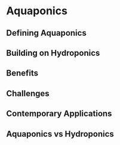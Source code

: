 # Aquaponics

## Defining Aquaponics

## Building on Hydroponics

## Benefits

## Challenges

## Contemporary Applications

## Aquaponics vs Hydroponics
